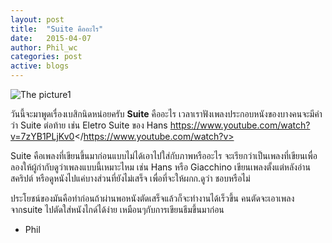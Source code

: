 ```yaml
---
layout: post
title:  "Suite คืออะไร"
date:   2015-04-07
author: Phil_wc
categories: post
active: blogs
---
```


![The picture1]({{site.url}}/public/img/1suite.jpg)

วันนี้จะมาพูดเรื่องเบสิกนิดหน่อยครับ
__Suite__ คืออะไร เวลาเราฟังเพลงประกอบหนังของบางคนจะมีคำว่า Suite ต่อท้าย เช่น Eletro Suite ของ Hans <https://www.youtube.com/watch?v=7zYB1PLjKv0></https://www.youtube.com/watch?v>

Suite คือเพลงที่เขียนขึ้นมาก่อนแบบไม่ได้เอาไปใส่กับภาพหรืออะไร จะเรียกว่าเป็นเพลงที่เขียนเพื่อลองให้ผู้กำกับดูว่าเพลงแบบนี้เหมาะไหม
เช่น Hans หรือ Giacchino เขียนเพลงตั้งแต่หลังอ่านสคริปต์ หรือดูหนังไปแค่บางส่วนที่ยังไม่เสร็จ เพื่อที่จะให้ผกก.ดูว่า ชอบหรือไม่

ประโยชน์ของมันคือทำก่อนถ้าผ่านพอหนังตัดเสร็จแล้วก็จะทำงานได้เร็วขึ้น คนตัดจะเอาเพลงจากsuite ไปตัดใส่หนังไกด์ได้ง่าย เหมือนๆกับการเขียนธีมขึ้นมาก่อน


- Phil
